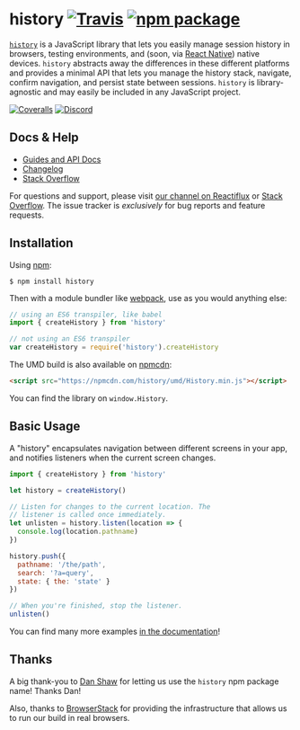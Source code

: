 # history [![Travis][build-badge]][build] [![npm package][npm-badge]][npm]

[`history`](https://www.npmjs.com/package/history) is a JavaScript library that lets you easily manage session history in browsers, testing environments, and (soon, via [React Native](https://facebook.github.io/react-native/)) native devices. `history` abstracts away the differences in these different platforms and provides a minimal API that lets you manage the history stack, navigate, confirm navigation, and persist state between sessions. `history` is library-agnostic and may easily be included in any JavaScript project.

[![Coveralls][coveralls-badge]][coveralls]
[![Discord][discord-badge]][discord]

## Docs & Help

- [Guides and API Docs](/docs#readme)
- [Changelog](/CHANGES.md)
- [Stack Overflow](http://stackoverflow.com/questions/tagged/react-router)

For questions and support, please visit [our channel on Reactiflux](https://discord.gg/0ZcbPKXt5bYaNQ46) or [Stack Overflow](http://stackoverflow.com/questions/tagged/react-router). The issue tracker is *exclusively* for bug reports and feature requests.

## Installation

Using [npm](https://www.npmjs.com/):

    $ npm install history

Then with a module bundler like [webpack](https://webpack.github.io/), use as you would anything else:

```js
// using an ES6 transpiler, like babel
import { createHistory } from 'history'

// not using an ES6 transpiler
var createHistory = require('history').createHistory
```

The UMD build is also available on [npmcdn](https://npmcdn.com):

```html
<script src="https://npmcdn.com/history/umd/History.min.js"></script>
```

You can find the library on `window.History`.

## Basic Usage

A "history" encapsulates navigation between different screens in your app, and notifies listeners when the current screen changes.

```js
import { createHistory } from 'history'

let history = createHistory()

// Listen for changes to the current location. The
// listener is called once immediately.
let unlisten = history.listen(location => {
  console.log(location.pathname)
})

history.push({
  pathname: '/the/path',
  search: '?a=query',
  state: { the: 'state' }
})

// When you're finished, stop the listener.
unlisten()
```

You can find many more examples [in the documentation](https://github.com/reactjs/history/tree/master/docs)!

## Thanks

A big thank-you to [Dan Shaw](https://www.npmjs.com/~dshaw) for letting us use the `history` npm package name! Thanks Dan!

Also, thanks to [BrowserStack](https://www.browserstack.com/) for providing the infrastructure that allows us to run our build in real browsers.

[build-badge]: https://img.shields.io/travis/reactjs/history/master.svg?style=flat-square
[build]: https://travis-ci.org/reactjs/history

[npm-badge]: https://img.shields.io/npm/v/history.svg?style=flat-square
[npm]: https://www.npmjs.org/package/history

[coveralls-badge]: https://img.shields.io/coveralls/reactjs/history/master.svg?style=flat-square
[coveralls]: https://coveralls.io/github/reactjs/history

[discord-badge]: https://img.shields.io/badge/Discord-join%20chat%20%E2%86%92-738bd7.svg?style=flat-square
[discord]: https://discord.gg/0ZcbPKXt5bYaNQ46
